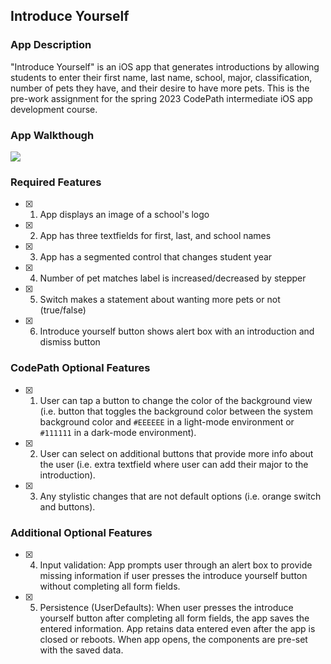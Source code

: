 ## Introduce Yourself

### App Description

"Introduce Yourself" is an iOS app that generates introductions by allowing students to enter their first name, last name, school, major, classification, number of pets they have, and their desire to have more pets. This is the pre-work assignment for the spring 2023 CodePath intermediate iOS app development course.

### App Walkthough

<img src="https://raw.githubusercontent.com/ProjectSkyapple/CodePath-ios-102-prework-23S/main/demo.gif"><br>

### Required Features

- [x] 1. App displays an image of a school's logo
- [x] 2. App has three textfields for first, last, and school names
- [x] 3. App has a segmented control that changes student year
- [x] 4. Number of pet matches label is increased/decreased by stepper
- [x] 5. Switch makes a statement about wanting more pets or not (true/false) 
- [x] 6. Introduce yourself button shows alert box with an introduction and dismiss button

### CodePath Optional Features

- [x] 1. User can tap a button to change the color of the background view (i.e. button that toggles the background color between the system background color and `#EEEEEE` in a light-mode environment or `#111111` in a dark-mode environment).
- [x] 2. User can select on additional buttons that provide more info about the user (i.e. extra textfield where user can add their major to the introduction).
- [x] 3. Any stylistic changes that are not default options (i.e. orange switch and buttons).

### Additional Optional Features
- [x] 4. Input validation: App prompts user through an alert box to provide missing information if user presses the introduce yourself button without completing all form fields.
- [x] 5. Persistence (UserDefaults): When user presses the introduce yourself button after completing all form fields, the app saves the entered information. App retains data entered even after the app is closed or reboots. When app opens, the components are pre-set with the saved data.

